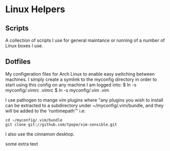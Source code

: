 Linux Helpers
=============

Scripts
-------------
A collection of scripts I use for general maintance or running of a number of Linux boxes I use.

Dotfiles
-------------

My configeration files for Arch Linux to enable easy switching between machines. I simply create a symlink
to the myconfig directory in order to start using this config on any 
machine I am logged into:
  $ ln -s myconfig/.vimrc .vimrc
  $ ln -s myconfig/.vim .vim

I use pathogen to mange vim plugins where "any plugins you wish to
install can be extracted to a subdirectory under ~/myconfig/.vim/bundle, 
and they will be added to the 'runtimepath'" i.e:

	cd ~/myconfig/.vim/bundle
	git clone git://github.com/tpope/vim-sensible.git
	
I also use the cinnamon desktop.

some extra text
